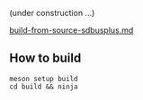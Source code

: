 
(under construction ...)

[build-from-source-sdbusplus.md](build-from-source-sdbusplus.md)

## How to build
```console
meson setup build
cd build && ninja
```
